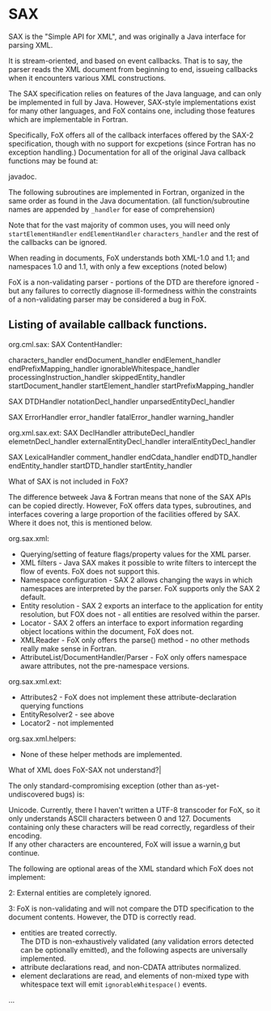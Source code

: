 # SAX

SAX is the "Simple API for XML", and was originally a Java interface for parsing XML.

It is stream-oriented, and based on event callbacks. That is to say, the parser reads the XML document from beginning to end, issueing callbacks when it encounters various XML constructions.

The SAX specification relies on features of the Java language, and can only be implemented in full by Java. However, SAX-style implementations exist for many other languages, and FoX contains one, including those features which are implementable in Fortran.

Specifically, FoX offers all of the callback interfaces offered by the SAX-2 specification, though with no support for excpetions (since Fortran has no exception handling.) Documentation for all of the original Java callback functions may be found at:

javadoc.

The following subroutines are implemented in Fortran, organized in the same order as found in the Java documentation. (all function/subroutine names are appended by `_handler` for ease of comprehension)

Note that for the vast majority of common uses, you will need only
`startElementHandler`
`endElementHandler`
`characters_handler`
and the rest of the callbacks can be ignored.

When reading in documents, FoX understands both XML-1.0 and 1.1; and namespaces 1.0 and 1.1, with only a few exceptions (noted below)

FoX is a non-validating parser - portions of the DTD are therefore ignored - but any failures to correctly diagnose ill-formedness within the constraints of a non-validating parser may be considered a bug in FoX.

<a name="Callbacks"/>

## Listing of available callback functions.

org.cml.sax:
SAX ContentHandler:

characters_handler
endDocument_handler
endElement_handler
endPrefixMapping_handler
ignorableWhitespace_handler
processingInstruction_handler
skippedEntity_handler
startDocument_handler
startElement_handler
startPrefixMapping_handler

SAX DTDHandler
notationDecl_handler
unparsedEntityDecl_handler

SAX ErrorHandler
error_handler
fatalError_handler
warning_handler

org.xml.sax.ext:
SAX DeclHandler
attributeDecl_handler
elemetnDecl_handler
externalEntityDecl_handler
interalEntityDecl_handler

SAX LexicalHandler
comment_handler
endCdata_handler
endDTD_handler
endEntity_handler
startDTD_handler
startEntity_handler


What of SAX is not included in FoX?

The difference betweek Java & Fortran means that none of the SAX APIs can be copied directly. However, FoX offers data types, subroutines, and interfaces covering a large proportion of the facilities offered by SAX. Where it does not, this is mentioned below.


org.sax.xml:
* Querying/setting of feature flags/property values for the XML parser.
* XML filters - Java SAX makes it possible to write filters to intercept the
flow of events. FoX does not support this.
* Namespace configuration - SAX 2 allows changing the ways in which namespaces are interpreted by the parser. FoX supports only the SAX 2 default.
* Entity resolution - SAX 2 exports an interface to the application for entity resolution, but FOX does not - all entities are resolved within the parser.
* Locator - SAX 2 offers an interface to export information regarding object locations within the document, FoX does not.
* XMLReader - FoX only offers the parse() method - no other methods really make sense in Fortran.
* AttributeList/DocumentHandler/Parser - FoX only offers namespace aware attributes, not the pre-namespace versions.

org.sax.xml.ext:
* Attributes2 - FoX does not implement these attribute-declaration querying functions
* EntityResolver2 - see above
* Locator2 - not implemented

org.sax.xml.helpers:
* None of these helper methods are implemented.

What of XML does FoX-SAX  not understand?|

The only standard-compromising exception (other than as-yet-undiscovered bugs) is:

Unicode. Currently, there I haven't written a UTF-8 transcoder for FoX, so it only understands ASCII characters between 0 and 127. Documents containing only these characters will be read correctly, regardless of their encoding.  
If any other characters are encountered, FoX will issue a warnin,g but continue.


The following are optional areas of the XML standard which FoX does not implement:

2: External entities are completely ignored.

3: FoX is non-validating and will not compare the DTD specification to the document contents. However, the DTD is correctly read.  
* entities are treated correctly.  
The DTD is non-exhaustively validated (any validation errors detected can be optionally emitted), and the following aspects are universally implemented.  
* attribute declarations read, and non-CDATA attributes normalized.  
* element declarations are read, and elements of non-mixed type with whitespace text will emit `ignorableWhitespace()` events.  

...

